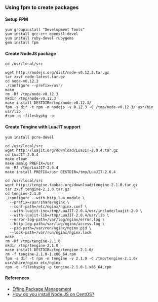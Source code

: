 
### Using fpm to create packages

#### Setup FPM
```
yum groupinstall "Development Tools"
yum install gcc-c++ openssl-devel
yum install ruby-devel rubygems
gem install fpm
```

#### Create NodeJS package
```
cd /usr/local/src

wget http://nodejs.org/dist/node-v0.12.3.tar.gz
tar zxvf node-latest.tar.gz
cd node-v0.12.3
./configure --prefix=/usr/
make 
rm -Rf /tmp/node-v0.12.3
mkdir /tmp/node-v0.12.3
make install DESTDIR=/tmp/node-v0.12.3/
fpm -s dir -t rpm -n nodejs -v 0.12.3 -C /tmp/node-v0.12.3/ usr/bin usr/lib
#rpm -q -filesbypkg -p 
```

#### Create Tengine with LuaJIT support
```
yum install pcre-devel

cd /usr/local/src
wget http://luajit.org/download/LuaJIT-2.0.4.tar.gz
cd LuaJIT-2.0.4
make clean
make amalg PREFIX=/usr
rm -Rf /tmp/LuaJIT-2.0.4
make install PREFIX=/usr DESTDIR=/tmp/LuaJIT-2.0.4

cd /usr/local/src
wget http://tengine.taobao.org/download/tengine-2.1.0.tar.gz
tar zxvf tengine-2.1.0.tar.gz
cd tengine-2.1.0
./configure --with-http_lua_module \
  --prefix=/usr/share/nginx \
  --conf-path=/etc/nginx/nginx.conf \
  --with-luajit-inc=/tmp/LuaJIT-2.0.4/usr/include/luajit-2.0 \
  --with-luajit-lib=/tmp/LuaJIT-2.0.4/usr/lib \
  --error-log-path=/var/log/nginx/error.log \
  --http-log-path=/var/log/nginx/access.log \
  --pid-path=/var/run/nginx/nginx.pid \
  --lock-path=/var/run/nginx/nginx.lock
make
rm -Rf /tmp/tengine-2.1.0
mkdir /tmp/tengine-2.1.0
make install DESTDIR=/tmp/tengine-2.1.0/
rm -f tengine-2.1.0-1.x86_64.rpm
fpm -s dir -t rpm -n tengine -v 2.1.0 -C /tmp/tengine-2.1.0/ usr/share/nginx etc/nginx
rpm -q -filesbypkg -p tengine-2.1.0-1.x86_64.rpm
```


#### References
- [Effing Package Management](https://github.com/jordansissel/fpm)
- [How do you install Node.JS on CentOS?](http://serverfault.com/questions/299288/how-do-you-install-node-js-on-centos)

